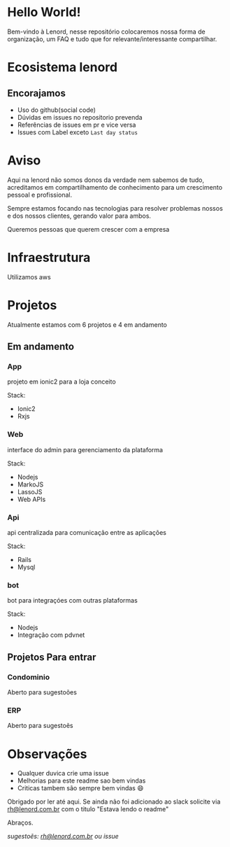 # Hello World!

Bem-vindo à Lenord, nesse repositório colocaremos nossa forma de organização, um FAQ e tudo que for relevante/interessante compartilhar.

# Ecosistema lenord

## Encorajamos

* Uso do github(social code)
* Dúvidas em issues no repositorio prevenda
* Referências de issues em pr e vice versa
* Issues com Label exceto `Last day status`

# Aviso

Aqui na lenord não somos donos da verdade nem sabemos de tudo, acreditamos em compartilhamento de conhecimento para um crescimento pessoal e profissional.

Sempre estamos focando nas tecnologias para resolver problemas nossos e dos nossos clientes, gerando valor para ambos.

Queremos pessoas que querem crescer com a empresa

# Infraestrutura

Utilizamos aws

# Projetos

Atualmente estamos com 6 projetos e 4 em andamento

## Em andamento

### App

projeto em ionic2 para a loja conceito

Stack:

* Ionic2
* Rxjs


### Web

interface do admin para gerenciamento da plataforma

Stack:

* Nodejs
* MarkoJS
* LassoJS
* Web APIs

### Api

api centralizada para comunicação entre as aplicações

Stack:

* Rails
* Mysql

### bot

bot para integraçóes com outras plataformas

Stack:

* Nodejs
* Integração com pdvnet

## Projetos Para entrar

### Condominio

Aberto para sugestoões

### ERP

Aberto para sugestoẽs

# Observações

* Qualquer duvica crie uma issue
* Melhorias para este readme sao bem vindas
* Criticas tambem são sempre bem vindas :smile:

Obrigado por ler até aqui. Se ainda não foi adicionado ao slack solicite via rh@lenord.com.br com o titulo "Estava lendo o readme"

Abraços.

*sugestoẽs: rh@lenord.com.br ou issue*

